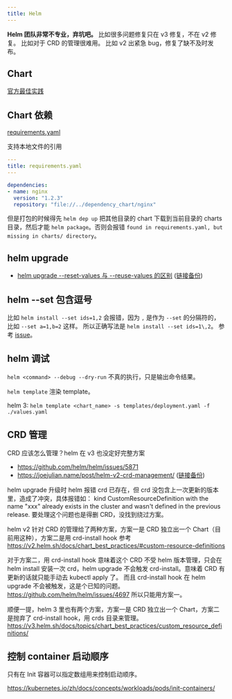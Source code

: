 ```yaml
---
title: Helm
---
```



**Helm 团队非常不专业，弃坑吧。**
比如很多问题修复只在 v3 修复，不在 v2 修复。
比如对于 CRD 的管理很难用。
比如 v2 出紧急 bug，修复了缺不及时发布。

## Chart

[官方最佳实践](https://helm.sh/docs/chart_best_practices/conventions/)

## Chart 依赖

[requirements.yaml](https://helm.sh/docs/chart_best_practices/dependencies/)

支持本地文件的引用

```yaml
---
title: requirements.yaml
---

dependencies:
- name: nginx
  version: "1.2.3"
  repository: "file://../dependency_chart/nginx"
```

但是打包的时候得先 `helm dep up` 把其他目录的 chart 下载到当前目录的 charts 目录，然后才能 `helm package`。否则会报错 `found in requirements.yaml, but missing in charts/ directory`。


## helm upgrade

- [helm upgrade --reset-values 与 --reuse-values 的区别](https://medium.com/@kcatstack/understand-helm-upgrade-flags-reset-values-reuse-values-6e58ac8f127e) ([链接备份](https://web.archive.org/web/20220707025448/https://medium.com/@kcatstack/understand-helm-upgrade-flags-reset-values-reuse-values-6e58ac8f127e))


## helm --set 包含逗号

比如 `helm install --set ids=1,2` 会报错，因为 `,` 是作为 `--set` 的分隔符的，比如 `--set a=1,b=2` 这样。
所以正确写法是 `helm install --set ids=1\,2`。
参考 [issue](https://github.com/helm/helm/issues/2952#issuecomment-330699580)。

## helm 调试

`helm <command> --debug --dry-run` 不真的执行，只是输出命令结果。

`helm template` 渲染 template。

helm 3: `helm template <chart_name> -s templates/deployment.yaml -f ./values.yaml`

## CRD 管理

CRD 应该怎么管理？helm 在 v3 也没定好完整方案

- https://github.com/helm/helm/issues/5871
- https://joejulian.name/post/helm-v2-crd-management/ ([链接备份](https://web.archive.org/web/20221116170150/https://joejulian.name/post/helm-v2-crd-management/))


helm upgrade 升级时 helm 报错 crd 已存在，但 crd 没包含上一次更新的版本里，造成了冲突，具体报错如：
kind CustomResourceDefinition with the name "xxx" already exists in the cluster and wasn't defined in the previous release.
要处理这个问题也是得删 CRD，没找到绕过方案。

helm v2 针对 CRD 的管理给了两种方案，方案一是 CRD 独立出一个 Chart（目前用这种），方案二是用 crd-install hook
参考 https://v2.helm.sh/docs/chart_best_practices/#custom-resource-definitions

对于方案二，用 crd-install hook 意味着这个 CRD 不受 helm 版本管理，只会在 helm install 安装一次 crd，helm upgrade 不会触发 crd-install。意味着 CRD 有更新的话就只能手动去 kubectl apply 了。
而且 crd-install hook 在 helm upgrade 不会被触发，这是个已知的问题。https://github.com/helm/helm/issues/4697
所以只能用方案一。

顺便一提，helm 3 里也有两个方案，方案一是 CRD 独立出一个 Chart，方案二是抛弃了 crd-install hook，用 crds 目录来管理。
https://v3.helm.sh/docs/topics/chart_best_practices/custom_resource_definitions/


## 控制 container 启动顺序

只有在 Init 容器可以指定数组用来控制启动顺序。

https://kubernetes.io/zh/docs/concepts/workloads/pods/init-containers/
